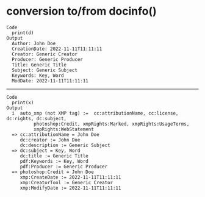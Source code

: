 # conversion to/from docinfo()

    Code
      print(d)
    Output
      Author: John Doe
      CreationDate: 2022-11-11T11:11:11
      Creator: Generic Creator
      Producer: Generic Producer
      Title: Generic Title
      Subject: Generic Subject
      Keywords: Key, Word
      ModDate: 2022-11-11T11:11:11

---

    Code
      print(x)
    Output
      i  auto_xmp (not XMP tag) :=  cc:attributionName, cc:license, dc:rights, dc:subject,
              photoshop:Credit, xmpRights:Marked, xmpRights:UsageTerms,
              xmpRights:WebStatement
      => cc:attributionName = John Doe
         dc:creator := John Doe
         dc:description := Generic Subject
      => dc:subject = Key, Word
         dc:title := Generic Title
         pdf:Keywords := Key, Word
         pdf:Producer := Generic Producer
      => photoshop:Credit = John Doe
         xmp:CreateDate := 2022-11-11T11:11:11
         xmp:CreatorTool := Generic Creator
         xmp:ModifyDate := 2022-11-11T11:11:11

